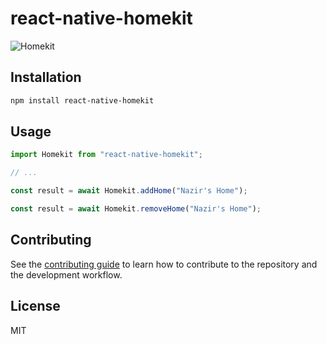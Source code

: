 # react-native-homekit


<img src="https://i.imgur.com/JK2qolE.jpg" alt="Homekit">


## Installation

```sh
npm install react-native-homekit
```

## Usage

```js
import Homekit from "react-native-homekit";

// ...

const result = await Homekit.addHome("Nazir's Home");

const result = await Homekit.removeHome("Nazir's Home");
```

## Contributing

See the [contributing guide](CONTRIBUTING.md) to learn how to contribute to the repository and the development workflow.

## License

MIT

